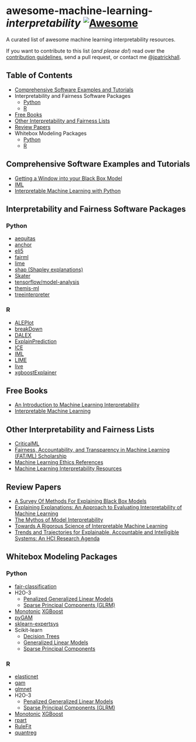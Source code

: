 # awesome-machine-learning-*interpretability* [![Awesome](https://cdn.rawgit.com/sindresorhus/awesome/d7305f38d29fed78fa85652e3a63e154dd8e8829/media/badge.svg)](https://github.com/sindresorhus/awesome)

A curated list of awesome machine learning interpretability resources.

If you want to contribute to this list (*and please do!*) read over the [contribution guidelines](contributing.md), send a pull request, or contact me [@jpatrickhall](https://twitter.com/jpatrickhall).

## Table of Contents

* [Comprehensive Software Examples and Tutorials](https://github.com/jphall663/awesome-machine-learning-interpretability#comprehensive-software-examples-and-tutorials)
* Interpretability and Fairness Software Packages
  * [Python](https://github.com/jphall663/awesome-machine-learning-interpretability#python)
  * [R](https://github.com/jphall663/awesome-machine-learning-interpretability#r)
* [Free Books](https://github.com/jphall663/awesome-machine-learning-interpretability#free-books)
* [Other Interpretability and Fairness Lists](https://github.com/jphall663/awesome-machine-learning-interpretability#other-interpretability-and-fairness-lists)
* [Review Papers](https://github.com/jphall663/awesome-machine-learning-interpretability#review-papers)
* Whitebox Modeling Packages
  * [Python](https://github.com/jphall663/awesome-machine-learning-interpretability#python-1)
  * [R](https://github.com/jphall663/awesome-machine-learning-interpretability#r-1)

## Comprehensive Software Examples and Tutorials

* [Getting a Window into your Black Box Model](http://projects.rajivshah.com/inter/ReasonCode_NFL.html)
* [IML](https://mybinder.org/v2/gh/christophM/iml/master?filepath=./notebooks/tutorial-intro.ipynb)
* [Interpretable Machine Learning with Python](https://github.com/jphall663/interpretable_machine_learning_with_python)

## Interpretability and Fairness Software Packages

### Python

* [aequitas](https://github.com/dssg/aequitas)
* [anchor](https://github.com/marcotcr/anchor)
* [eli5](https://github.com/TeamHG-Memex/eli5)
* [fairml](https://github.com/adebayoj/fairml)
* [lime](https://github.com/marcotcr/lime)
* [shap (Shapley explanations)](https://github.com/slundberg/shap)
* [Skater](https://github.com/datascienceinc/Skater)
* [tensorflow/model-analysis](https://github.com/tensorflow/model-analysis)
* [themis-ml](https://github.com/cosmicBboy/themis-ml)
* [treeinterpreter](https://github.com/andosa/treeinterpreter)

### R

* [ALEPlot](https://cran.r-project.org/web/packages/ALEPlot/index.html)
* [breakDown](https://pbiecek.github.io/breakDown/index.html)
* [DALEX](https://github.com/pbiecek/DALEX)
* [ExplainPrediction](https://github.com/rmarko/ExplainPrediction)
* [ICE](https://cran.r-project.org/web/packages/ICE/index.html)
* [IML](https://github.com/christophM/iml)
* [LIME](https://github.com/thomasp85/lime)
* [live](https://cran.r-project.org/web/packages/live/index.html)
* [xgboostExplainer](https://github.com/AppliedDataSciencePartners/xgboostExplainer)

## Free Books

* [An Introduction to Machine Learning Interpretability](https://www.safaribooksonline.com/library/view/an-introduction-to/9781492033158/)
* [Interpretable Machine Learning](https://christophm.github.io/interpretable-ml-book/)

## Other Interpretability and Fairness Lists

* [CriticalML](https://github.com/rockita/criticalML)
* [Fairness, Accountability, and Transparency in Machine Learning (FAT/ML) Scholarship](https://www.fatml.org/resources/relevant-scholarship)
* [Machine Learning Ethics References](https://github.com/radames/Machine-Learning-Ethics-References)
* [Machine Learning Interpretability Resources](https://github.com/h2oai/mli-resources)

## Review Papers

* [A Survey Of Methods For Explaining Black Box Models](https://arxiv.org/pdf/1802.01933.pdf)
* [Explaining Explanations: An Approach to Evaluating Interpretability of Machine Learning](https://arxiv.org/pdf/1806.00069.pdf)
* [The Mythos of Model Interpretability](https://arxiv.org/pdf/1606.03490.pdf)
* [Towards A Rigorous Science of Interpretable Machine Learning](https://arxiv.org/pdf/1702.08608.pdf)
* [Trends and Trajectories for Explainable, Accountable and Intelligible Systems: An HCI Research Agenda](https://dl.acm.org/citation.cfm?id=3174156)

## Whitebox Modeling Packages

### Python

* [fair-classification](https://github.com/mbilalzafar/fair-classification)
* H2O-3
  * [Penalized Generalized Linear Models](http://docs.h2o.ai/h2o/latest-stable/h2o-py/docs/modeling.html#h2ogeneralizedlinearestimator)
  * [Sparse Principal Components (GLRM)](http://docs.h2o.ai/h2o/latest-stable/h2o-py/docs/modeling.html#h2ogeneralizedlowrankestimator)
* [Monotonic](http://xgboost.readthedocs.io/en/latest/tutorials/monotonic.html) [XGBoost](http://xgboost.readthedocs.io/en/latest/)
* [pyGAM](https://github.com/dswah/pyGAM)
* [sklearn-expertsys](https://github.com/tmadl/sklearn-expertsys)
* Scikit-learn
  * [Decision Trees](http://scikit-learn.org/stable/modules/tree.html)
  * [Generalized Linear Models](http://scikit-learn.org/stable/modules/linear_model.html)
  * [Sparse Principal Components](http://scikit-learn.org/stable/modules/decomposition.html#sparse-principal-components-analysis-sparsepca-and-minibatchsparsepca)

### R

* [elasticnet](https://cran.r-project.org/web/packages/elasticnet/index.html)
* [gam](https://cran.r-project.org/web/packages/gam/index.html)
* [glmnet](https://cran.r-project.org/web/packages/glmnet/index.html)
* H2O-3
  * [Penalized Generalized Linear Models](http://docs.h2o.ai/h2o/latest-stable/h2o-r/docs/reference/h2o.glm.html)
  * [Sparse Principal Components (GLRM)](http://docs.h2o.ai/h2o/latest-stable/h2o-r/docs/reference/h2o.glrm.html)
* [Monotonic](http://xgboost.readthedocs.io/en/latest/tutorials/monotonic.html) [XGBoost](http://xgboost.readthedocs.io/en/latest/)
* [rpart](https://cran.r-project.org/web/packages/rpart/index.html)
* [RuleFit](http://statweb.stanford.edu/~jhf/R_RuleFit.html)
* [quantreg](https://cran.r-project.org/web/packages/quantreg/index.html)
